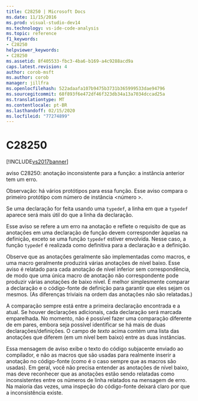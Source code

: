 ```yaml
---
title: C28250 | Microsoft Docs
ms.date: 11/15/2016
ms.prod: visual-studio-dev14
ms.technology: vs-ide-code-analysis
ms.topic: reference
f1_keywords:
- C28250
helpviewer_keywords:
- C28250
ms.assetid: 8f405533-fbc3-4ba6-b169-a4c9288acd9a
caps.latest.revision: 4
author: corob-msft
ms.author: corob
manager: jillfra
ms.openlocfilehash: 522adaafa107b9475b3731b365999533dae94796
ms.sourcegitcommit: 68f893f6e472df46f323db34a13a7034dccad25a
ms.translationtype: MT
ms.contentlocale: pt-BR
ms.lasthandoff: 02/15/2020
ms.locfileid: "77274899"
---
```

# <a name="c28250"></a>C28250
[!INCLUDE[vs2017banner](../includes/vs2017banner.md)]

aviso C28250: anotação inconsistente para a função: a instância anterior tem um erro.  
  
 Observação: há vários protótipos para essa função. Esse aviso compara o primeiro protótipo com número de instância \<número >.  
  
 Se uma declaração for feita usando uma `typedef`, a linha em que a `typedef` aparece será mais útil do que a linha da declaração.  
  
 Esse aviso se refere a um erro na anotação e reflete o requisito de que as anotações em uma declaração de função devem corresponder àquelas na definição, exceto se uma função `typedef` estiver envolvida. Nesse caso, a função `typedef` é realizada como definitiva para a declaração e a definição.  
  
 Observe que as anotações geralmente são implementadas como macros, e uma macro geralmente produzirá várias anotações de nível baixo. Esse aviso é relatado para cada anotação de nível inferior sem correspondência, de modo que uma única macro de anotação não correspondente pode produzir várias anotações de baixo nível. É melhor simplesmente comparar a declaração e o código-fonte de definição para garantir que eles sejam os mesmos. (As diferenças triviais na ordem das anotações não são relatadas.)  
  
 A comparação sempre está entre a primeira declaração encontrada e a atual. Se houver declarações adicionais, cada declaração será marcada emparelhada. No momento, não é possível fazer uma comparação diferente de em pares, embora seja possível identificar se há mais de duas declarações/definições.  O campo de *texto* acima contém uma lista das anotações que diferem (em um nível bem baixo) entre as duas instâncias.  
  
 Essa mensagem de aviso exibe o texto do código subjacente enviado ao compilador, e não as macros que são usadas para realmente inserir a anotação no código-fonte (como é o caso sempre que as macros são usadas). Em geral, você não precisa entender as anotações de nível baixo, mas deve reconhecer que as anotações estão sendo relatadas como inconsistentes entre os números de linha relatados na mensagem de erro. Na maioria das vezes, uma inspeção do código-fonte deixará claro por que a inconsistência existe.
